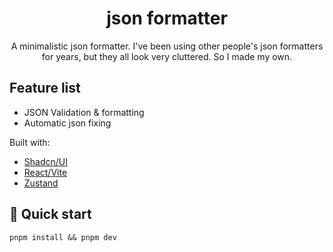<h1 align="center">
        json formatter
    </h1>
    <p align="center">
        <p align="center">A minimalistic json formatter. I've been using other people's json formatters for years, but they all look very cluttered. So I made my own.
        <br>
    </p>

## Feature list

* JSON Validation & formatting
* Automatic json fixing

Built with:

* [Shadcn/UI](https://ui.shadcn.com/)
* [React/Vite](https://vitejs.dev/)
* [Zustand](https://github.com/pmndrs/zustand)

## 🚀 Quick start

`pnpm install && pnpm dev`







